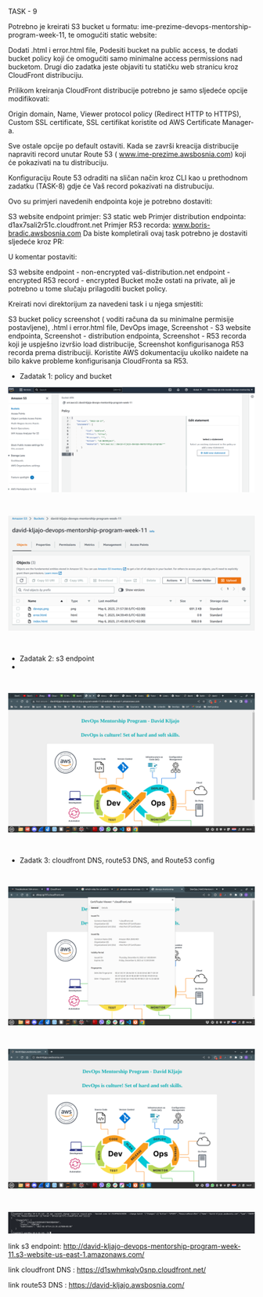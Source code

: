 TASK - 9


Potrebno je kreirati S3 bucket u formatu: ime-prezime-devops-mentorship-program-week-11, te omogućiti static website:

Dodati .html i error.html file,
Podesiti bucket na public access, te dodati bucket policy koji će omogućiti samo minimalne access permissions nad bucketom.
Drugi dio zadatka jeste objaviti tu statičku web stranicu kroz CloudFront distribuciju.

Prilikom kreiranja CloudFront distribucije potrebno je samo sljedeće opcije modifikovati:

Origin domain,
Name,
Viewer protocol policy (Redirect HTTP to HTTPS),
Custom SSL certificate,
SSL certifikat koristite od AWS Certificate Manager-a.

Sve ostale opcije po default ostaviti. Kada se završi kreacija distribucije napraviti record unutar Route 53 ( www.ime-prezime.awsbosnia.com) koji će pokazivati na tu distribuciju.

Konfiguraciju Route 53 odraditi na sličan način kroz CLI kao u prethodnom zadatku (TASK-8) gdje će Vaš record pokazivati na distrubuciju.

Ovo su primjeri navedenih endpointa koje je potrebno dostaviti:

S3 website endpoint primjer: S3 static web
Primjer distribution endpointa: d1ax7sali2r51c.cloudfront.net
Primjer R53 recorda: www.boris-bradic.awsbosnia.com
Da biste kompletirali ovaj task potrebno je dostaviti sljedeće kroz PR:

U komentar postaviti:

S3 website endpoint - non-encrypted
vaš-distribution.net endpoint - encrypted
R53 record - encrypted
Bucket može ostati na private, ali je potrebno u tome slučaju prilagoditi bucket policy.

Kreirati novi direktorijum za navedeni task i u njega smjestiti:

S3 bucket policy screenshot ( voditi računa da su minimalne permisije postavljene),
.html i error.html file, DevOps image,
Screenshot - S3 website endpointa,
Screenshot - distribution endpointa,
Screenshot - R53 recorda koji je uspješno izvršio load distribucije,
Screenshot konfigurisanoga R53 recorda prema distribuciji.
Koristite AWS dokumentaciju ukoliko naiđete na bilo kakve probleme konfigurisanja CloudFronta sa R53.



- Zadatak 1: policy and bucket

![policy](./policy.png)

<br/>

![bucket](./bucket.png)

<br/>

- Zadatak 2: s3 endpoint
- 
<br/>

![s3endpoint](./s3endpoint.png)

<br/>

- Zadatk 3: cloudfront DNS, route53 DNS, and Route53 config
<br/>

![cloudfront-dns](./cloudfront-dns.png)

<br/>

![web-route53](./web-route53.png)

<br/>

![configroute53](./configroute53.png)

link s3 endpoint: http://david-kljajo-devops-mentorship-program-week-11.s3-website-us-east-1.amazonaws.com/

link cloudfront DNS :  https://d1swhmkqlv0snp.cloudfront.net/

link route53 DNS : https://david-kljajo.awsbosnia.com/
